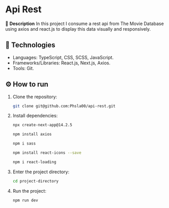 # Api Rest  

📌 **Description**
In this project I consume a rest api from The Movie Database using axios and react.js to display this data visually and responsively.

## 🚀 Technologies  
- Languages: TypeScript, CSS, SCSS, JavaScript.  
- Frameworks/Libraries: React.js, Next.js, Axios.  
- Tools: Git.  

## ⚙️ How to run  
1. Clone the repository:  
   ```bash
   git clone git@github.com:Phsla00/api-rest.git
2. Install dependencies:  
   ```bash
   npx create-next-app@14.2.5

   npm install axios

   npm i sass

   npm install react-icons --save

   npm i react-loading
3. Enter the project directory:  
   ```bash
   cd project-directory
4. Run the project:  
   ```bash
   npm run dev